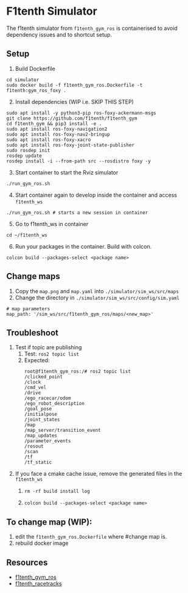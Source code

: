 # F1tenth Simulator

The f1tenth simulator from `f1tenth_gym_ros` is containerised to avoid dependency issues and to shortcut setup.

## Setup

1. Build Dockerfile

```
cd simulator
sudo docker build -f f1tenth_gym_ros.Dockerfile -t f1tenth:gym_ros_foxy .
```

2. Install dependencies (WIP i.e. SKIP THIS STEP)

```
sudo apt install -y python3-pip ros-foxy-ackermann-msgs
git clone https://github.com/f1tenth/f1tenth_gym
cd f1tenth_gym && pip3 install -e .
sudo apt install ros-foxy-navigation2
sudo apt install ros-foxy-nav2-bringup
sudo apt install ros-foxy-xacro
sudo apt install ros-foxy-joint-state-publisher
sudo rosdep init
rosdep update
rosdep install -i --from-path src --rosdistro foxy -y
```

3. Start container to start the Rviz simulator

```
./run_gym_ros.sh
```

4. Start container again to develop inside the container and access `f1tenth_ws`

```
./run_gym_ros.sh # starts a new session in container
```

5. Go to f1tenth_ws in container

```
cd ~/f1tenth_ws
```

6. Run your packages in the container. Build with colcon.

```
colcon build --packages-select <package name>
```

## Change maps

1. Copy the `map.png` and `map.yaml` into `./simulator/sim_ws/src/maps`
2. Change the directory in `./simulator/sim_ws/src/config/sim.yaml`

```
# map parameters
map_path: '/sim_ws/src/f1tenth_gym_ros/maps/<new_map>'
```

## Troubleshoot

1. Test if topic are publishing
    1. Test: `ros2 topic list`
    2. Expected:
        ```
        root@f1tenth_gym_ros:/# ros2 topic list
        /clicked_point
        /clock
        /cmd_vel
        /drive
        /ego_racecar/odom
        /ego_robot_description
        /goal_pose
        /initialpose
        /joint_states
        /map
        /map_server/transition_event
        /map_updates
        /parameter_events
        /rosout
        /scan
        /tf
        /tf_static
        ```
2. If you face a cmake cache issue, remove the generated files in the `f1tenth_ws`
    1. ```
       rm -rf build install log
       ```
    2. ```
       colcon build --packages-select <package name>
       ```

## To change map (WIP):

1. edit the `f1tenth_gym_ros.Dockerfile` where #change map is.
2. rebuild docker image

## Resources

-   [f1tenth_gym_ros](https://github.com/f1tenth/f1tenth_gym_ros.git)
-   [f1tenth_racetracks](https://github.com/f1tenth/f1tenth_racetracks.git)
